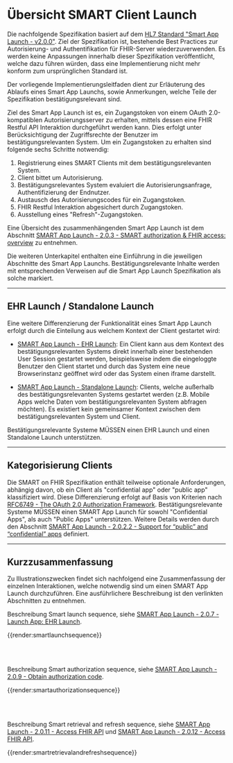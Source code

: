 # Übersicht SMART Client Launch

Die nachfolgende Spezifikation basiert auf dem [HL7 Standard "Smart App Launch - v2.0.0"](https://hl7.org/fhir/smart-app-launch/STU2/index.html). Ziel der Spezifikation ist, bestehende Best Practices zur Autorisierung- und Authentifikation für FHIR-Server wiederzuverwenden. Es werden keine Anpassungen innerhalb dieser Spezifikation veröffentlicht, welche dazu führen würden, dass eine Implementierung nicht mehr konform zum ursprünglichen Standard ist.

Der vorliegende Implementierungsleitfaden dient zur Erläuterung des Ablaufs eines Smart App Launchs, sowie Anmerkungen, welche Teile der Spezifikation bestätigungsrelevant sind.

Ziel des Smart App Launch ist es, ein Zugangstoken von einem OAuth 2.0-kompatiblen Autorisierungsserver zu erhalten, mittels dessen eine FHIR Restful API Interaktion durchgeführt werden kann. Dies erfolgt unter Berücksichtigung der Zugriffsrechte der Benutzer im bestätigungsrelevanten System. Um ein Zugangstoken zu erhalten sind folgende sechs Schritte notwendig:

1. Registrierung eines SMART Clients mit dem bestätigungsrelevanten System.
2. Client bittet um Autorisierung.
3. Bestätigungsrelevantes System evaluiert die Autorisierungsanfrage, Authentifizierung der Endnutzer.
4. Austausch des Autorisierungscodes für ein Zugangstoken.
5. FHIR Restful Interaktion abgesichert durch Zugangstoken.
6. Ausstellung eines "Refresh"-Zugangstoken.

Eine Übersicht des zusammenhängenden Smart App Launch ist dem Abschnitt [SMART App Launch - 2.0.3 - SMART authorization & FHIR access: overview](https://hl7.org/fhir/smart-app-launch/STU2/app-launch.html#smart-authorization--fhir-access-overview) zu entnehmen.

Die weiteren Unterkapitel enthalten eine Einführung in die jeweiligen Abschnitte des Smart App Launchs. Bestätigungsrelevante Inhalte werden mit entsprechenden Verweisen auf die Smart App Launch Spezifikation als solche markiert.

-------

## EHR Launch / Standalone Launch

Eine weitere Differenzierung der Funktionalität eines Smart App Launch erfolgt durch die Einteilung aus welchem Kontext der Client gestartet wird:

- [SMART App Launch - EHR Launch](https://hl7.org/fhir/smart-app-launch/STU2/app-launch.html#step-2-launch-ehr):
Ein Client kann aus dem Kontext des bestätigungsrelevanten Systems direkt innerhalb einer bestehenden User Session gestartet werden, beispielsweise indem die eingeloggte Benutzer den Client startet und durch das System eine neue Browserinstanz geöffnet wird oder das System einen iframe darstellt.

- [SMART App Launch - Standalone Launch](https://hl7.org/fhir/smart-app-launch/STU2/app-launch.html#launch-app-standalone-launch):
Clients, welche außerhalb des bestätigungsrelevanten Systems gestartet werden (z.B. Mobile Apps welche Daten vom bestätigungsrelevanten System abfragen möchten). Es existiert kein gemeinsamer Kontext zwischen dem bestätigungsrelevanten System und Client.

Bestätigungsrelevante Systeme MÜSSEN einen EHR Launch und einen Standalone Launch unterstützen.

-------

## Kategorisierung Clients

Die SMART on FHIR Spezifikation enthält teilweise optionale Anforderungen, abhängig davon, ob ein Client als "confidential app" oder "public app" klassifiziert wird. Diese Differenzierung erfolgt auf Basis von Kriterien nach [RFC6749 - The OAuth 2.0 Authorization Framework](https://datatracker.ietf.org/doc/html/rfc6749#section-2.1). Bestätigungsrelevante Systeme MÜSSEN einen SMART App Launch für sowohl "Confidential Apps", als auch "Public Apps" unterstützen. Weitere Details werden durch den Abschnitt [SMART App Launch - 2.0.2.2 - Support for “public” and “confidential” apps](https://hl7.org/fhir/smart-app-launch/STU2/app-launch.html#support-for-public-and-confidential-apps) definiert.

-------

## Kurzzusammenfassung

Zu Illustrationszwecken findet sich nachfolgend eine Zusammenfassung der einzelnen Interaktionen, welche notwendig sind um einen SMART App Launch durchzuführen.
Eine ausführlichere Beschreibung ist den verlinkten Abschnitten zu entnehmen.

Beschreibung Smart launch sequence, siehe [SMART App Launch - 2.0.7 - Launch App: EHR Launch](https://hl7.org/fhir/smart-app-launch/STU2/app-launch.html#step-2-launch-ehr).

{{render:smartlaunchsequence}}

<br><br>

Beschreibung Smart authorization sequence, siehe [SMART App Launch - 2.0.9 - Obtain authorization code](https://hl7.org/fhir/smart-app-launch/STU2/app-launch.html#obtain-authorization-code).

{{render:smartauthorizationsequence}}

<br><br>

Beschreibung Smart retrieval and refresh sequence, siehe [SMART App Launch - 2.0.11 - Access FHIR API](https://hl7.org/fhir/smart-app-launch/STU2/app-launch.html#access-fhir-api) und [SMART App Launch - 2.0.12 - Access FHIR API](https://hl7.org/fhir/smart-app-launch/STU2/app-launch.html#refresh-access-token).


{{render:smartretrievalandrefreshsequence}}
